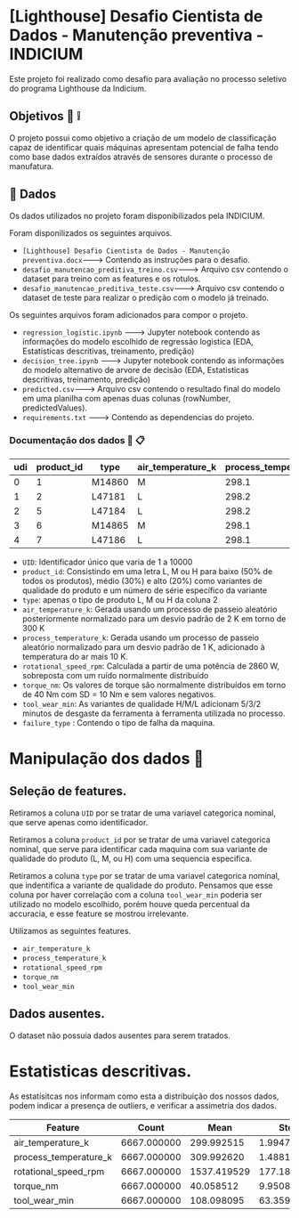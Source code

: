 # [Lighthouse] Desafio Cientista de Dados - Manutenção preventiva - INDICIUM

Este projeto foi realizado como desafio para avaliação no processo seletivo do programa Lighthouse da Indicium.

## Objetivos :pushpin: :grey_exclamation:
O projeto possui como objetivo a criação de um modelo de classificação capaz de identificar quais máquinas apresentam potencial de falha tendo como base dados extraídos através de sensores durante o processo de manufatura.

## :book: Dados 

Os dados utilizados no projeto foram disponibilizados pela INDICIUM.

Foram disponilizados os seguintes arquivos.

- `[Lighthouse] Desafio Cientista de Dados - Manutenção preventiva.docx`---> Contendo as instruções para o desafio.
- `desafio_manutencao_preditiva_treino.csv`---> Arquivo csv contendo o dataset para treino com as features e os rotulos.
- `desafio_manutencao_preditiva_teste.csv`---> Arquivo csv contendo o dataset de teste para realizar o predição com o modelo já treinado.

Os seguintes arquivos foram adicionados para compor o projeto.

- `regression_logistic.ipynb` ---> Jupyter notebook contendo as informações do modelo escolhido de regressão logistica (EDA, Estatisticas descritivas, treinamento, predição)
- `decision_tree.ipynb` ---> Jupyter notebook contendo as informações do modelo alternativo de arvore de decisão (EDA, Estatisticas descritivas, treinamento, predição)
- `predicted.csv`---> Arquivo csv contendo o resultado final do modelo em uma planilha com apenas duas colunas (rowNumber, predictedValues). 
- `requirements.txt` ---> Contendo as dependencias do projeto.

### Documentação dos dados  :eyes: :clipboard:

| udi | product_id | type | air_temperature_k | process_temperature_k | rotational_speed_rpm | torque_nm | tool_wear_min | failure_type |
| --- | --- | --- | --- | --- | --- | --- | --- | --- |
| 0 | 1 | M14860 | M | 298.1 | 308.6 | 1551 | 42.8 | 0 | No Failure |
| 1 | 2 | L47181 | L | 298.2 | 308.7 | 1408 | 46.3 | 3 | No Failure |
| 2 | 5 | L47184 | L | 298.2 | 308.7 | 1408 | 40.0 | 9 | No Failure |
| 3 | 6 | M14865 | M | 298.1 | 308.6 | 1425 | 41.9 | 11 | No Failure |
| 4 | 7 | L47186 | L | 298.1 | 308.6 | 1558 | 42.4 | 14 | No Failure |




- `UID`: Identificador único que varia de 1 a 10000
- `product_id`: Consistindo em uma letra L, M ou H para baixo (50% de todos os produtos), médio (30%) e alto (20%) como variantes de qualidade do produto e um número de série específico da variante
- `type`: apenas o tipo de produto L, M ou H da coluna 2
- `air_temperature_k`: Gerada usando um processo de passeio aleatório posteriormente normalizado para um desvio padrão de 2 K em torno de 300 K
- `process_temperature_k`: Gerada usando um processo de passeio aleatório normalizado para um desvio padrão de 1 K, adicionado à temperatura do ar mais 10 K.
- `rotational_speed_rpm`: Calculada a partir de uma potência de 2860 W, sobreposta com um ruído normalmente distribuído
- `torque_nm`: Os valores de torque são normalmente distribuídos em torno de 40 Nm com SD = 10 Nm e sem valores negativos.
- `tool_wear_min`: As variantes de qualidade H/M/L adicionam 5/3/2 minutos de desgaste da ferramenta à ferramenta utilizada no processo.
- `failure_type` : Contendo o tipo de falha da maquina. 

# Manipulação dos dados  :pencil:

## Seleção de features.

Retiramos a coluna `UID` por se tratar de uma variavel categorica nominal, que serve apenas como identificador.

Retiramos a coluna `product_id` por se tratar de uma variavel categorica nominal, que serve para identificar cada maquina
com sua variante de qualidade do produto (L, M, ou H) com uma sequencia especifica.

Retiramos a coluna `type` por se tratar de uma variavel categorica nominal, que indentifica a variante de qualidade do produto. Pensamos que esse coluna por haver correlação com a coluna `tool_wear_min` poderia ser utilizado no modelo escolhido, porém houve queda percentual da accuracia, e esse feature se mostrou irrelevante.

Utilizamos as seguintes features.

- `air_temperature_k`
- `process_temperature_k`
- `rotational_speed_rpm`
- `torque_nm`
- `tool_wear_min`

## Dados ausentes.

O dataset não possuia dados ausentes para serem tratados.

# Estatisticas descritivas.

As estatísitcas nos informam como esta a distribuição dos nossos dados, podem indicar a presença de outliers, e verificar a assimetria dos dados.

| Feature | Count | Mean | Std | Min | 25% | 50% | 75% | Max |
| --- | --- | --- | --- | --- | --- | --- | --- | --- |
| air_temperature_k | 6667.000000 | 299.992515 | 1.994710 | 295.300000 | 298.300000 | 300.000000 | 301.500000 | 304.500000 |
| process_temperature_k | 6667.000000 | 309.992620 | 1.488101 | 305.700000 | 308.800000 | 310.000000 | 311.100000 | 313.800000 |
| rotational_speed_rpm | 6667.000000 | 1537.419529 | 177.182908 | 1168.000000 | 1422.500000 | 1503.000000 | 1612.000000 | 2886.000000 |
| torque_nm | 6667.000000 | 40.058512 | 9.950804 | 3.800000 | 33.200000 | 40.200000 | 46.800000 | 76.600000 |
| tool_wear_min | 6667.000000 | 108.098095 | 63.359915 | 0.000000 | 54.000000 | 108.000000 | 162.000000 | 251.000000 |

##




